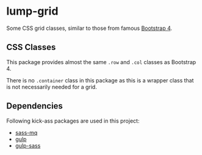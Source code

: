 # lump-grid

Some CSS grid classes, similar to those from famous [Bootstrap 4](https://getbootstrap.com/).

## CSS Classes

This package provides almost the same <code>.row</code> and <code>.col</code> classes
as Bootstrap 4.

There is no <code>.container</code> class in this package as this is a wrapper class 
that is not necessarily needed for a grid. 

## Dependencies

Following kick-ass packages are used in this project:

* [sass-mq](https://www.npmjs.com/package/sass-mq)
* [gulp](https://www.npmjs.com/package/gulp)
* [gulp-sass](https://www.npmjs.com/package/gulp-sass)
